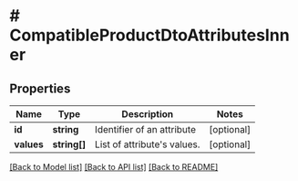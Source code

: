 # # CompatibleProductDtoAttributesInner

## Properties

Name | Type | Description | Notes
------------ | ------------- | ------------- | -------------
**id** | **string** | Identifier of an attribute | [optional]
**values** | **string[]** | List of attribute&#39;s values. | [optional]

[[Back to Model list]](../../README.md#models) [[Back to API list]](../../README.md#endpoints) [[Back to README]](../../README.md)

